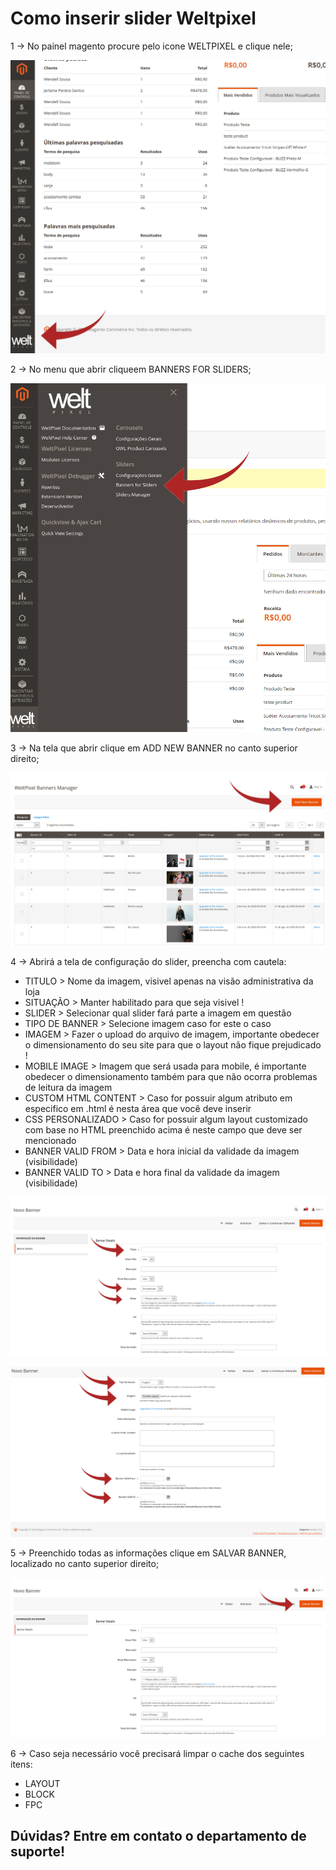 # Como inserir slider Weltpixel

1 -> No painel magento procure pelo icone WELTPIXEL e clique nele;

![weltpixel](https://github.com/Buzz-Dev-Web/Tutoriais/blob/master/Magento_2/17%20-%20Inserir%20slider%20(modulo%20weltpixel)/images/imagem1.png)

2 -> No menu que abrir cliqueem BANNERS FOR SLIDERS;

![weltpixel](https://github.com/Buzz-Dev-Web/Tutoriais/blob/master/Magento_2/17%20-%20Inserir%20slider%20(modulo%20weltpixel)/images/imagem2.png)

3 -> Na tela que abrir clique em ADD NEW BANNER no canto superior direito;

![weltpixel](https://github.com/Buzz-Dev-Web/Tutoriais/blob/master/Magento_2/17%20-%20Inserir%20slider%20(modulo%20weltpixel)/images/imagem3.png)

4 -> Abrirá a tela de configuração do slider, preencha com cautela:

* TITULO > Nome da imagem, visivel apenas na visão administrativa da loja
* SITUAÇÃO > Manter habilitado para que seja visivel !
* SLIDER > Selecionar qual slider fará parte a imagem em questão
* TIPO DE BANNER > Selecione imagem caso for este o caso
* IMAGEM > Fazer o upload do arquivo de imagem, importante obedecer o dimensionamento do seu site para que o layout não fique prejudicado !
* MOBILE IMAGE > Imagem que será usada para mobile, é importante obedecer o dimensionamento também para que não ocorra problemas de leitura da imagem
* CUSTOM HTML CONTENT > Caso for possuir algum atributo em especifico em .html é nesta área que você deve inserir
* CSS PERSONALIZADO > Caso for possuir algum layout customizado com base no HTML preenchido acima é neste campo que deve ser mencionado
* BANNER VALID FROM > Data e hora inicial da validade da imagem  (visibilidade)
* BANNER VALID TO > Data e hora final da validade da imagem (visibilidade)

![weltpixel](https://github.com/Buzz-Dev-Web/Tutoriais/blob/master/Magento_2/17%20-%20Inserir%20slider%20(modulo%20weltpixel)/images/imagem4.png)

![weltpixel](https://github.com/Buzz-Dev-Web/Tutoriais/blob/master/Magento_2/17%20-%20Inserir%20slider%20(modulo%20weltpixel)/images/imagem5.png)

5 -> Preenchido todas as informações clique em SALVAR BANNER, localizado no canto superior direito;

![weltpixel](https://github.com/Buzz-Dev-Web/Tutoriais/blob/master/Magento_2/17%20-%20Inserir%20slider%20(modulo%20weltpixel)/images/imagem6.png)

6 -> Caso seja necessário você precisará limpar o cache dos seguintes itens:

* LAYOUT
* BLOCK
* FPC 

## Dúvidas? Entre em contato o departamento de suporte!